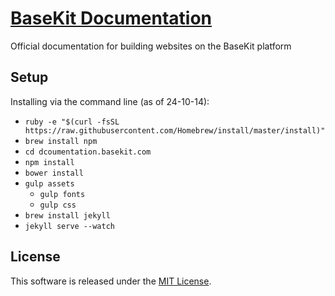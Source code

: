 [BaseKit Documentation](http://documentation.basekit.com)
=========================

Official documentation for building websites on the BaseKit platform

Setup
-----

Installing via the command line (as of 24-10-14):

- ```ruby -e "$(curl -fsSL https://raw.githubusercontent.com/Homebrew/install/master/install)"```
- ```brew install npm```
- ```cd dcoumentation.basekit.com```
- ```npm install```
- ```bower install```
- ```gulp assets```
  * ```gulp fonts```
  * ```gulp css```
- ```brew install jekyll```
- ```jekyll serve --watch```

License
-------

This software is released under the [MIT License](http://www.opensource.org/licenses/MIT).
